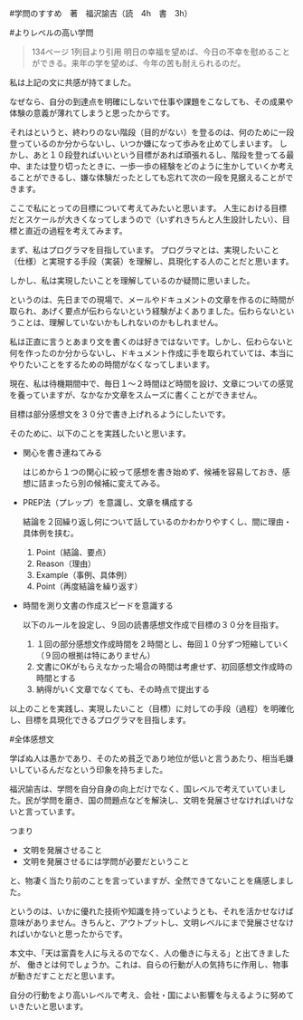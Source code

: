 #学問のすすめ　著　福沢諭吉（読　4h　書　3h）

#よりレベルの高い学問

>134ページ 1列目より引用
明日の幸福を望めば、今日の不幸を慰めることができる。来年の学を望めば、今年の苦も耐えられるのだ。

私は上記の文に共感が持てました。

なぜなら、自分の到達点を明確にしないで仕事や課題をこなしても、その成果や体験の意義が薄れてしまうと思ったからです。

それはというと、終わりのない階段（目的がない）を登るのは、何のために一段登っているのか分からないし、いつか嫌になって歩みを止めてしまいます。
しかし、あと１０段登ればいいという目標があれば頑張れるし、階段を登ってる最中、または登り切ったときに、一歩一歩の経験をどのように生かしていくか考えることができるし、嫌な体験だったとしても忘れて次の一段を見据えることができます。

ここで私にとっての目標について考えてみたいと思います。
人生における目標だとスケールが大きくなってしまうので（いずれきちんと人生設計したい）、目標と直近の過程を考えてみます。

まず、私はプログラマを目指しています。
プログラマとは、実現したいこと（仕様）と実現する手段（実装）を理解し、具現化する人のことだと思います。

しかし、私は実現したいことを理解しているのか疑問に思いました。

というのは、先日までの現場で、メールやドキュメントの文章を作るのに時間が取られ、あげく要点が伝わらないという経験がよくありました。伝わらないということは、理解していないかもしれないのかもしれません。

私は正直に言うとあまり文を書くのは好きではないです。しかし、伝わらないと何を作ったのか分からないし、ドキュメント作成に手を取られていては、本当にやりたいことをするための時間がなくなってしまいます。

現在、私は待機期間中で、毎日１～２時間ほど時間を設け、文章についての感覚を養っていますが、なかなか文章をスムーズに書くことができません。

目標は部分感想文を３０分で書き上げれるようにしたいです。

そのために、以下のことを実践したいと思います。

- 関心を書き連ねてみる

	はじめから１つの関心に絞って感想を書き始めず、候補を容易しておき、感想に詰まったら別の候補に変えてみる。

- PREP法（プレップ）を意識し、文章を構成する

	結論を２回繰り返し何について話しているのかわかりやすくし、間に理由・具体例を挟む。

	1. Point（結論、要点）
	2. Reason（理由）
	3. Example（事例、具体例）
	4. Point（再度結論を繰り返す）

- 時間を測り文書の作成スピードを意識する

	以下のルールを設定し、９回の読書感想文作成で目標の３０分を目指す。

    1. １回の部分感想文作成時間を２時間とし、毎回１０分ずつ短縮していく（９回の根拠は特にありません）
    2. 文書にOKがもらえなかった場合の時間は考慮せず、初回感想文作成時の時間とする
    3. 納得がいく文章でなくても、その時点で提出する

以上のことを実践し、実現したいこと（目標）に対しての手段（過程）を明確化し、目標を具現化できるプログラマを目指します。


#全体感想文

学ばぬ人は愚かであり、そのため貧乏であり地位が低いと言うあたり、相当毛嫌いしているんだなという印象を持ちました。

福沢諭吉は、学問を自分自身の向上だけでなく、国レベルで考えていていました。民が学問を磨き、国の問題点などを解決し、文明を発展させなければいけないと言っています。

つまり
- 文明を発展させること
- 文明を発展させるには学問が必要だということ

と、物凄く当たり前のことを言っていますが、全然できてないことを痛感しました。

というのは、いかに優れた技術や知識を持っていようとも、それを活かせなけば意味がありません。きちんと、アウトプットし、文明レベルにまで発展させなければいかないと思ったからです。

本文中、「天は富貴を人に与えるのでなく、人の働きに与える」と出てきましたが、
働きとは何でしょうか。これは、自らの行動が人の気持ちに作用し、物事が動きだすことだと思います。

自分の行動をより高いレベルで考え、会社・国によい影響を与えるように努めていきたいと思います。